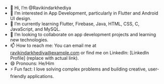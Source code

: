 - 👋 Hi, I’m @Ravikindarkhediya
- 👀 I’m interested in App Development, particularly in Flutter and Android UI design.
- 🌱 I’m currently learning Flutter, Firebase, Java, HTML, CSS, C, JavaScript, and MySQL.
- 💞️ I’m looking to collaborate on app development projects and learning new technologies.
- 📫 How to reach me: You can email me at ravikindarkhediya@example.com or find me on LinkedIn: [LinkedIn Profile] (replace with actual link).
- 😄 Pronouns: He/Him
- ⚡ Fun fact: I love solving complex problems and building creative, user-friendly applications.
